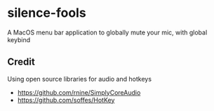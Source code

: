 # silence-fools
A MacOS menu bar application to globally mute your mic, with global keybind

## Credit
Using open source libraries for audio and hotkeys
* https://github.com/rnine/SimplyCoreAudio 
* https://github.com/soffes/HotKey
